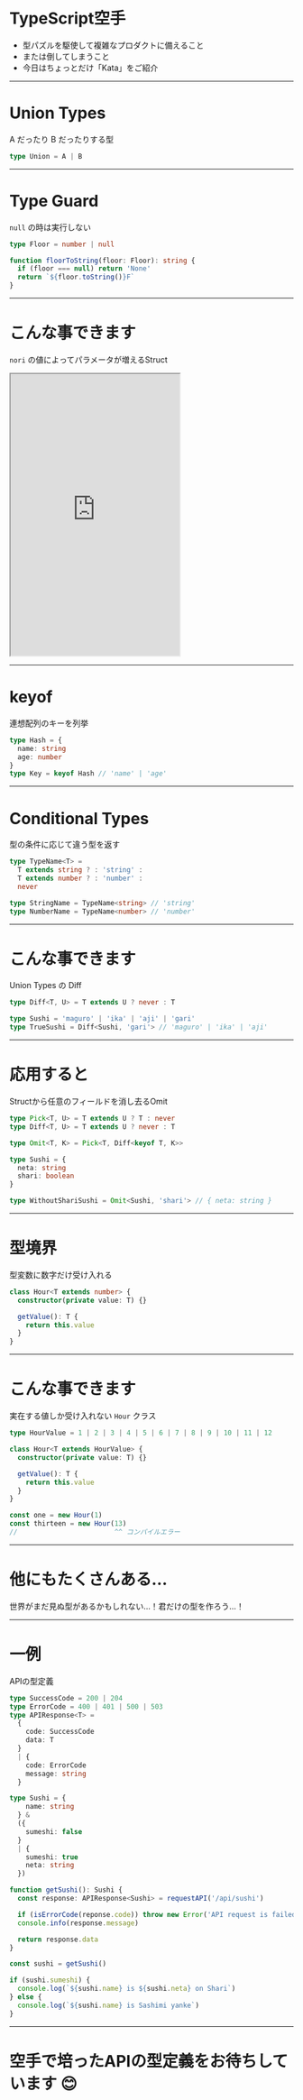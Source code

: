 # TypeScript空手

- 型パズルを駆使して複雑なプロダクトに備えること
- または倒してしまうこと
- 今日はちょっとだけ「Kata」をご紹介

---

# Union Types
A だったり B だったりする型
```ts
type Union = A | B

```

---

# Type Guard
`null` の時は実行しない
```ts
type Floor = number | null

function floorToString(floor: Floor): string {
  if (floor === null) return 'None'
  return `${floor.toString()}F`
}
```

---

# こんな事できます
`nori` の値によってパラメータが増えるStruct
<iframe src="https://www.typescriptlang.org/play/#code/C4TwDgpgBA4grgOwNYEMFQLxQN5QRYFALigGdgAnASwQHMAaPAe2pMrmgF8AoUSKAHJVaVaphx4CxMpRoNmrKADMUAG1IRGAdxSkUAIyol9TJqohoonKL3DQAynFIALKuPjJLAH0HDRVbm4lRABjYComdAtgAApSJ1cSRxcqAEoScmo6HG4oPKgqJSg4hKoAOgQWNJz82qgAenqyUvdEVHRAOwZANqdAaUNcurzGqEBlBmHAcwZmlLKdPUMoQCSGQCHlQHNHQHUGQAiGQDEGQAsGQE0GQGiGbcAKhkBLhkAfhkBrBkArBn3+gfipmYMAgbyKAjgKdAByAHkqFJUb53KxQCDqaDYEG1IYPVziIQiMTdPqvKDvYCfdBaZwQBCI-wlFKpEE8HhBULhSJQHF4gnUImJXxItIZWTZKG1QrFOHlJ6GVI1V4YrFQb4AaRQFBQQNJYIhQoGIq+Yv+pCostqZO4QA" height="500px"></iframe>

---

# keyof
連想配列のキーを列挙
```ts
type Hash = {
  name: string
  age: number
}
type Key = keyof Hash // 'name' | 'age'
```

---

# Conditional Types
型の条件に応じて違う型を返す
```ts
type TypeName<T> =
  T extends string ? : 'string' :
  T extends number ? : 'number' :
  never

type StringName = TypeName<string> // 'string'
type NumberName = TypeName<number> // 'number'
```

---

# こんな事できます
Union Types の Diff
```ts
type Diff<T, U> = T extends U ? never : T

type Sushi = 'maguro' | 'ika' | 'aji' | 'gari'
type TrueSushi = Diff<Sushi, 'gari'> // 'maguro' | 'ika' | 'aji'
```

---

# 応用すると
Structから任意のフィールドを消し去るOmit
```ts
type Pick<T, U> = T extends U ? T : never
type Diff<T, U> = T extends U ? never : T

type Omit<T, K> = Pick<T, Diff<keyof T, K>>

type Sushi = {
  neta: string
  shari: boolean
}

type WithoutShariSushi = Omit<Sushi, 'shari'> // { neta: string }
```

---

# 型境界
型変数に数字だけ受け入れる
```ts
class Hour<T extends number> {
  constructor(private value: T) {}

  getValue(): T {
    return this.value
  }
}
```

---

# こんな事できます
実在する値しか受け入れない `Hour` クラス
```ts
type HourValue = 1 | 2 | 3 | 4 | 5 | 6 | 7 | 8 | 9 | 10 | 11 | 12

class Hour<T extends HourValue> {
  constructor(private value: T) {}

  getValue(): T {
    return this.value
  }
}

const one = new Hour(1)
const thirteen = new Hour(13)
//                        ^^ コンパイルエラー

```

---

# 他にもたくさんある…
世界がまだ見ぬ型があるかもしれない…！君だけの型を作ろう…！

---

# 一例
APIの型定義
```ts
type SuccessCode = 200 | 204
type ErrorCode = 400 | 401 | 500 | 503
type APIResponse<T> =
  {
    code: SuccessCode
    data: T
  }
  | {
    code: ErrorCode
    message: string
  }

type Sushi = {
    name: string
  } & 
  ({
    sumeshi: false
  }
  | {
    sumeshi: true
    neta: string
  })

function getSushi(): Sushi {
  const response: APIResponse<Sushi> = requestAPI('/api/sushi')

  if (isErrorCode(reponse.code)) throw new Error('API request is failed')
  console.info(response.message)

  return response.data
}

const sushi = getSushi()

if (sushi.sumeshi) {
  console.log(`${sushi.name} is ${sushi.neta} on Shari`)
} else {
  console.log(`${sushi.name} is Sashimi yanke`)
}

```

---

# 空手で培ったAPIの型定義をお待ちしています 😊


